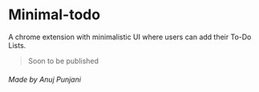 # Minimal-todo

A chrome extension with minimalistic UI where users can add their To-Do Lists.

> Soon to be published

###### _Made by Anuj Punjani_
